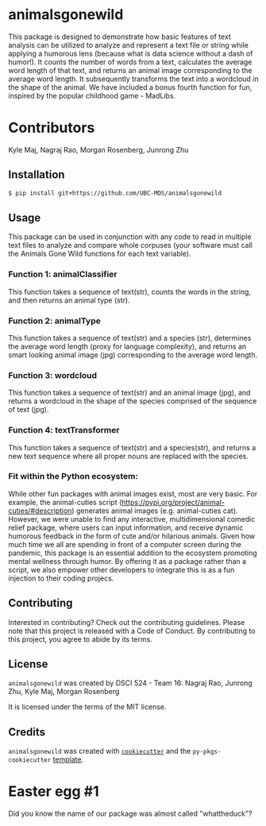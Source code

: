 # animalsgonewild

This package is designed to demonstrate how basic features of text analysis can be utilized to analyze and represent a text file or string while applying a humorous lens (because what is data science without a dash of humor!). It counts the number of words from a text, calculates the average word length of that text, and returns an animal image corresponding to the average word length. It subsequently transforms the text into a wordcloud in the shape of the animal. We have included a bonus fourth function for fun, inspired by the popular childhood game - MadLibs.

# Contributors
Kyle Maj, Nagraj Rao, Morgan Rosenberg, Junrong Zhu

## Installation

```bash
$ pip install git+https://github.com/UBC-MDS/animalsgonewild
```

## Usage

This package can be used in conjunction with any code to read in multiple text files to analyze and compare whole corpuses (your software must call the Animals Gone Wild functions for each text variable). 

### Function 1: animalClassifier
This function takes a sequence of text(str), counts the words in the string, and then returns an animal type (str).

### Function 2: animalType
This function takes a sequence of text(str)  and a species (str), determines the average word length (proxy for language complexity), and returns an smart looking animal image (jpg) corresponding to the average word length.

### Function 3: wordcloud
This function takes a sequence of text(str) and an animal image (jpg), and returns a wordcloud in the shape of the species comprised of the sequence of text (jpg). 

### Function 4: textTransformer
This function takes a sequence of text(str) and a species(str), and returns a new text sequence where all proper nouns are replaced with the species.

### Fit within the Python ecosystem:
While other fun packages with animal images exist, most are very basic. For example, the animal-cuties script (https://pypi.org/project/animal-cuties/#description) generates animal images (e.g. animal-cuties cat). However, we were unable to find any interactive, multidimensional comedic relief package, where users can input information, and receive dynamic humorous feedback in the form of cute and/or hilarious animals. Given how much time we all are spending in front of a computer screen during the pandemic, this package is an essential addition to the ecosystem promoting mental wellness through humor. By offering it as a package rather than a script, we also empower other developers to integrate this is as a fun injection to their coding projecs.

## Contributing

Interested in contributing? Check out the contributing guidelines. Please note that this project is released with a Code of Conduct. By contributing to this project, you agree to abide by its terms.

## License

`animalsgonewild` was created by DSCI 524 - Team 16:
Nagraj Rao, Junrong Zhu, Kyle Maj, Morgan Rosenberg

It is licensed under the terms of the MIT license.

## Credits

`animalsgonewild` was created with [`cookiecutter`](https://cookiecutter.readthedocs.io/en/latest/) and the `py-pkgs-cookiecutter` [template](https://github.com/py-pkgs/py-pkgs-cookiecutter).

# Easter egg #1
Did you know the name of our package was almost called "whattheduck"?
